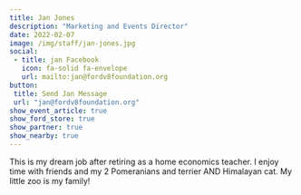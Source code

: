 ```yaml
---
title: Jan Jones
description: "Marketing and Events Director"
date: 2022-02-07
image: /img/staff/jan-jones.jpg
social: 
 - title: jan Facebook
   icon: fa-solid fa-envelope
   url: mailto:jan@fordv8foundation.org
button:
 title: Send Jan Message
 url: "jan@fordv8foundation.org"
show_event_article: true
show_ford_store: true
show_partner: true
show_nearby: true
---
```

This is my dream job after retiring as a home economics teacher. I enjoy time with friends and my 2 Pomeranians and terrier AND Himalayan cat. My little zoo is my family!
